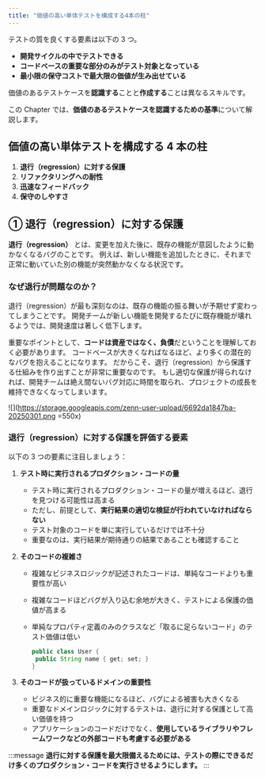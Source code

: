 ```yaml
---
title: "価値の高い単体テストを構成する4本の柱"
---
```


テストの質を良くする要素は以下の 3 つ。

- **開発サイクルの中でテストできる**
- **コードベースの重要な部分のみがテスト対象となっている**
- **最小限の保守コストで最大限の価値が生み出せている**

価値のあるテストケースを**認識する**ことと**作成する**ことは異なるスキルです。

この Chapter では、**価値のあるテストケースを認識するための基準**について解説します。

## 価値の高い単体テストを構成する 4 本の柱

1. **退行（regression）に対する保護**
2. **リファクタリングへの耐性**
3. **迅速なフィードバック**
4. **保守のしやすさ**

## ① 退行（regression）に対する保護

**退行（regression）** とは、変更を加えた後に、既存の機能が意図したように動かなくなるバグのことです。
例えば、新しい機能を追加したときに、それまで正常に動いていた別の機能が突然動かなくなる状況です。

### なぜ退行が問題なのか？

退行（regression）が最も深刻なのは、既存の機能の振る舞いが予期せず変わってしまうことです。
開発チームが新しい機能を開発するたびに既存機能が壊れるようでは、開発速度は著しく低下します。

重要なポイントとして、**コードは資産ではなく、負債**だということを理解しておく必要があります。
コードベースが大きくなればなるほど、より多くの潜在的なバグを抱えることになります。
だからこそ、退行（regression）から保護する仕組みを作り出すことが非常に重要なのです。
もし適切な保護が得られなければ、開発チームは絶え間ないバグ対応に時間を取られ、プロジェクトの成長を維持できなくなってしまいます。

![](https://storage.googleapis.com/zenn-user-upload/6692da1847ba-20250301.png =550x)

### 退行（regression）に対する保護を評価する要素

以下の 3 つの要素に注目しましょう：

1. **テスト時に実行されるプロダクション・コードの量**
   - テスト時に実行されるプロダクション・コードの量が増えるほど、退行を見つける可能性は高まる
   - ただし、前提として、**実行結果の適切な検証が行われていなければならない**
   - テスト対象のコードを単に実行しているだけでは不十分
   - 重要なのは、実行結果が期待通りの結果であることも確認すること
2. **そのコードの複雑さ**

   - 複雑なビジネスロジックが記述されたコードは、単純なコードよりも重要性が高い
   - 複雑なコードほどバグが入り込む余地が大きく、テストによる保護の価値が高まる
   - 単純なプロパティ定義のみのクラスなど「取るに足らないコード」のテスト価値は低い

     ```java
     public class User {
      public String name { get; set; }
     }
     ```

3. **そのコードが扱っているドメインの重要性**
   - ビジネス的に重要な機能になるほど、バグによる被害も大きくなる
   - 重要なドメインロジックに対するテストは、退行に対する保護として高い価値を持つ
   - アプリケーションのコードだけでなく、**使用しているライブラリやフレームワークなどの外部コードも考慮する必要がある**

:::message
**退行に対する保護を最大限備えるためには、テストの際にできるだけ多くのプロダクション・コードを実行させるようにします。**
:::
